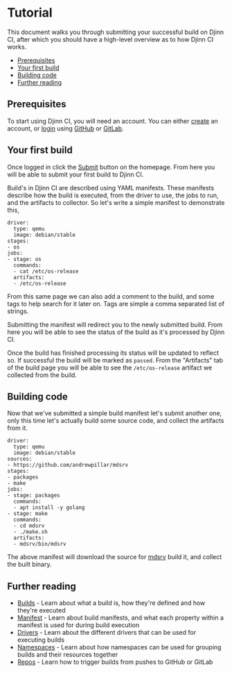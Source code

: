 <div class="doc-section" markdown>

# Tutorial

<div class="doc-content panel" markdown>
<div class="panel-body" markdown>

This document walks you through submitting your successful build on Djinn CI,
after which you should have a high-level overview as to how Djinn CI works.

* [Prerequisites](#prerequisites)
* [Your first build](#your-first-build)
* [Building code](#building-code)
* [Further reading](#further-reading)

</div>
</div>
</div>

<div class="doc-section" markdown>

## Prerequisites

<div class="doc-content panel" markdown>
<div class="panel-body" markdown>

To start using Djinn CI, you will need an account. You can either
[create](/register) an account, or
[login]({/login) using [GitHub](https://github.com) or
[GitLab](https://gitlab.com).

</div>
</div>
</div>

<div class="doc-section" markdown>

## Your first build

<div class="doc-content panel" markdown>
<div class="panel-body" markdown>

Once logged in click the [Submit](/builds/create) button
on the homepage. From here you will be able to submit your first build to Djinn CI.

Build's in Djinn CI are described using YAML manifests. These manifests describe
how the build is executed, from the driver to use, the jobs to run, and the
artifacts to collector. So let's write a simple manifest to demonstrate this,

</div>

    driver:
      type: qemu
      image: debian/stable
    stages:
    - os
    jobs:
    - stage: os
      commands:
      - cat /etc/os-release
      artifacts:
      - /etc/os-release

<div class="panel-body" markdown>

From this same page we can also add a comment to the build, and some tags to
help search for it later on. Tags are simple a comma separated list of strings.

Submitting the manifest will redirect you to the newly submitted build. From
here you will be able to see the status of the build as it's processed by Djinn CI.

Once the build has finished processing its status will be updated to reflect
so. If successful the build will be marked as `passed`. From the "Artifacts"
tab of the build page you will be able to see the `/etc/os-release` artifact
we collected from the build.

</div>
</div>
</div>

<div class="doc-section" markdown>

## Building code

<div class="doc-content panel" markdown>
<div class="panel-body" markdown>

Now that we've submitted a simple build manifest let's submit another one, only
this time let's actually build some source code, and collect the artifacts from
it.

</div>

    driver:
      type: qemu
      image: debian/stable
    sources:
    - https://github.com/andrewpillar/mdsrv
    stages:
    - packages
    - make
    jobs:
    - stage: packages
      commands:
      - apt install -y golang
    - stage: make
      commands:
      - cd mdsrv
      - ./make.sh
      artifacts:
      - mdsrv/bin/mdsrv

<div class="panel-body" markdown>

The above manifest will download the source for
[mdsrv](https://github.com/andrewpillar/mdsrv) build it, and collect the built
binary.

</div>
</div>
</div>

<div class="doc-section" markdown>

## Further reading

<div class="doc-content panel" markdown>
<div class="panel-body" markdown>

* [Builds](/user/builds) - Learn about what a build is, how they're defined and
how they're executed
* [Manifest](/user/manifest) - Learn about build manifests, and what each
property within a manifest is used for during build execution
* [Drivers](/user/drivers) - Learn about the different drivers that can be used
for executing builds
* [Namespaces](/user/namespaces) - Learn about how namespaces can be used for
grouping builds and their resources together
* [Repos](/user/repos) - Learn how to trigger builds from pushes to GitHub or
GitLab

</div>
</div>
</div>
